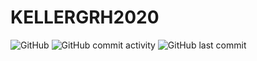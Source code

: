<h1>KELLERGRH2020</h1>

<img alt="GitHub" src="https://img.shields.io/github/license/lizardman2297/KELLERGRH2020?style=for-the-badge"> <img alt="GitHub commit activity" src="https://img.shields.io/github/commit-activity/w/lizardman2297/KELLERGRH2020?style=for-the-badge"> <img alt="GitHub last commit" src="https://img.shields.io/github/last-commit/lizardman2297/KELLERGRH2020?style=for-the-badge">
